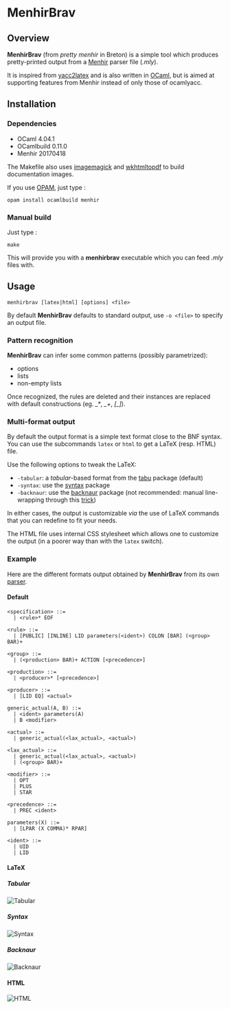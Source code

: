 # MenhirBrav
## Overview
**MenhirBrav** (from *pretty menhir* in Breton) is a simple tool which produces pretty-printed output from a [Menhir] parser file (*.mly*).

It is inspired from [yacc2latex] and is also written in [OCaml], but is aimed at supporting features from Menhir instead of only those of ocamlyacc.

## Installation
### Dependencies
- OCaml 4.04.1
- OCamlbuild 0.11.0
- Menhir 20170418

The Makefile also uses [imagemagick] and [wkhtmltopdf] to build documentation images.

If you use [OPAM], just type :
```
opam install ocamlbuild menhir
```

### Manual build
Just type :
```
make
```

This will provide you with a **menhirbrav** executable which you can feed *.mly* files with.

## Usage
```
menhirbrav [latex|html] [options] <file>
```

By default **MenhirBrav** defaults to standard output, use `-o <file>` to specify an output file.

### Pattern recognition
**MenhirBrav** can infer some common patterns (possibly parametrized):
- options
- lists
- non-empty lists

Once recognized, the rules are deleted and their instances are replaced with default constructions (eg. *\_\**, *\_+*, *[\_]*).

### Multi-format output
By default the output format is a simple text format close to the BNF syntax. You can use the subcommands `latex` or `html` to get a LaTeX (resp. HTML) file.

Use the following options to tweak the LaTeX:
- `-tabular`: a *tabular*-based format from the [tabu] package (default)
- `-syntax`: use the [syntax] package
- `-backnaur`: use the [backnaur] package (not recommended: manual line-wrapping through this [trick](https://tex.stackexchange.com/a/308753))

In either cases, the output is customizable *via* the use of LaTeX commands that you can redefine to fit your needs.

The HTML file uses internal CSS stylesheet which allows one to customize the output (in a poorer way than with the `latex` switch).

### Example
Here are the different formats output obtained by **MenhirBrav** from its own [parser](src/parser.mly).

#### Default
```
<specification> ::=
  | <rule>* EOF

<rule> ::=
  | [PUBLIC] [INLINE] LID parameters(<ident>) COLON [BAR] (<group> BAR)+

<group> ::=
  | (<production> BAR)+ ACTION [<precedence>]

<production> ::=
  | <producer>* [<precedence>]

<producer> ::=
  | [LID EQ] <actual>

generic_actual(A, B) ::=
  | <ident> parameters(A)
  | B <modifier>

<actual> ::=
  | generic_actual(<lax_actual>, <actual>)

<lax_actual> ::=
  | generic_actual(<lax_actual>, <actual>)
  | (<group> BAR)+

<modifier> ::=
  | OPT
  | PLUS
  | STAR

<precedence> ::=
  | PREC <ident>

parameters(X) ::=
  | [LPAR (X COMMA)* RPAR]

<ident> ::=
  | UID
  | LID
```

#### LaTeX
##### Tabular
![Tabular](doc/tabular.png)

##### Syntax
![Syntax](doc/syntax.png)

##### Backnaur
![Backnaur](doc/backnaur.png)

#### HTML
![HTML](doc/html.png)

[Menhir]: http://gallium.inria.fr/~fpottier/menhir/
[yacc2latex]: http://www-verimag.imag.fr/~raymond/index.php/yacc2latex/
[OCaml]: http://ocaml.org/
[OPAM]: http://opam.ocaml.org/
[wkhtmltopdf]: https://wkhtmltopdf.org/
[imagemagick]: http://www.imagemagick.org/script/index.php
[tabu]: https://www.ctan.org/pkg/tabu
[syntax]: https://www.ctan.org/pkg/syntax-mdw
[backnaur]: https://www.ctan.org/pkg/backnaur
